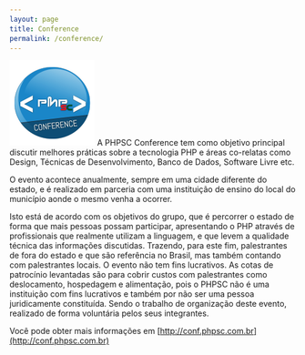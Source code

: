 ```yaml
---
layout: page
title: Conference
permalink: /conference/
---
```

![Logo Conference](/img/logo_conference.png)
A PHPSC Conference tem como objetivo principal discutir melhores práticas sobre a tecnologia PHP e
áreas co-relatas como Design, Técnicas de Desenvolvimento, Banco de Dados, Software Livre etc.

O evento acontece anualmente, sempre em uma cidade diferente do estado, e é realizado em parceria
com uma instituição de ensino do local do município aonde o mesmo venha a ocorrer.

Isto está de acordo com os objetivos do grupo, que é percorrer o estado de forma que mais pessoas
possam participar, apresentando o PHP através de profissionais que realmente utilizam a linguagem,
e que levem a qualidade técnica das informações discutidas. Trazendo, para este fim, palestrantes
de fora do estado e que são referência no Brasil, mas também contando com palestrantes locais.
O evento não tem fins lucrativos. As cotas de patrocínio levantadas são para cobrir custos com
palestrantes como deslocamento, hospedagem e alimentação, pois o PHPSC não é uma instituição com
fins lucrativos e também por não ser uma pessoa juridicamente constituída. Sendo o trabalho de
organização deste evento, realizado de forma voluntária pelos seus integrantes.

Você pode obter mais informações em [http://conf.phpsc.com.br](http://conf.phpsc.com.br)